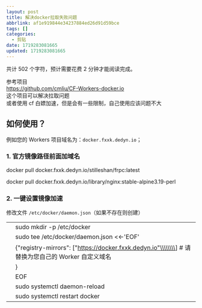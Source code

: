 ```yaml
---
layout: post
title: 解决docker拉取失败问题
abbrlink: af1e919844e34237884ed26d91d59bce
tags: []
categories:
  - 剪贴
date: 1719283081665
updated: 1719283081665
---
```


共计 502 个字符，预计需要花费 2 分钟才能阅读完成。

参考项目\
<https://github.com/cmliu/CF-Workers-docker.io>\
这个项目可以解决拉取问题\
或者使用 cf 白嫖加速，但是会有一些限制，自己使用应该问题不大

## 如何使用？

例如您的 Workers 项目域名为：`docker.fxxk.dedyn.io`；

### 1. 官方镜像路径前面加域名

docker pull docker.fxxk.dedyn.io/stilleshan/frpc:latest

docker pull docker.fxxk.dedyn.io/library/nginx:stable-alpine3.19-perl

### 2. 一键设置镜像加速

修改文件 `/etc/docker/daemon.json`（如果不存在则创建）

|   |                                                                                           |
| - | ----------------------------------------------------------------------------------------- |
|   | sudo mkdir -p /etc/docker                                                                 |
|   | sudo tee /etc/docker/daemon.json <<-'EOF'                                                 |
|   | {"registry-mirrors": \["<https://docker.fxxk.dedyn.io"\\\\\\\\>]  # 请替换为您自己的 Worker 自定义域名 |
|   | }                                                                                         |
|   | EOF                                                                                       |
|   | sudo systemctl daemon-reload                                                              |
|   | sudo systemctl restart docker                                                             |
